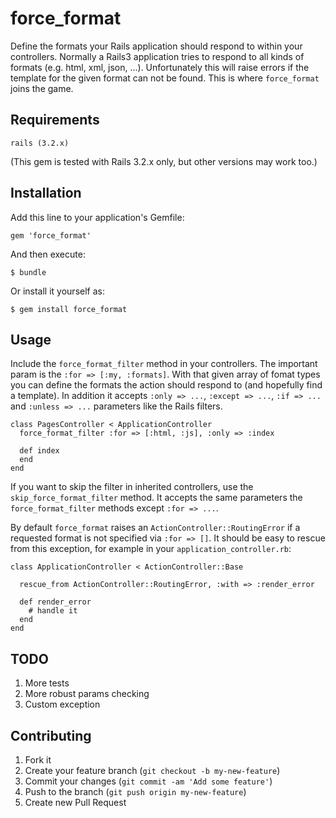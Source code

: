 # force_format

Define the formats your Rails application should respond to within your controllers.
Normally a Rails3 application tries to respond to all kinds of formats (e.g. html, xml, json, ...).
Unfortunately this will raise errors if the template for the given format can not be found.
This is where ```force_format``` joins the game.


## Requirements

```rails (3.2.x)```

(This gem is tested with Rails 3.2.x only, but other versions may work too.)

## Installation

Add this line to your application's Gemfile:

    gem 'force_format'

And then execute:

    $ bundle

Or install it yourself as:

    $ gem install force_format

## Usage

Include the ```force_format_filter``` method in your controllers.
The important param is the ```:for => [:my, :formats]```. 
With that given array of fomat types you can define the formats the 
action should respond to (and hopefully find a template).
In addition it accepts ```:only => ...```, ```:except => ...```, ```:if => ...```
and ```:unless => ...``` parameters like the Rails filters.



    class PagesController < ApplicationController
      force_format_filter :for => [:html, :js], :only => :index

      def index
      end
    end
    
If you want to skip the filter in inherited controllers, use the ```skip_force_format_filter``` method. 
It accepts the same parameters the ```force_format_filter``` methods except ```:for => ...```.


By default ```force_format``` raises an ```ActionController::RoutingError```
if a requested format is not specified via ```:for => []```. It should be easy to
rescue from this exception, for example in your ```application_controller.rb```:

   
    class ApplicationController < ActionController::Base

      rescue_from ActionController::RoutingError, :with => :render_error

      def render_error
        # handle it
      end
    end



## TODO
1. More tests
3. More robust params checking
4. Custom exception


## Contributing

1. Fork it
2. Create your feature branch (`git checkout -b my-new-feature`)
3. Commit your changes (`git commit -am 'Add some feature'`)
4. Push to the branch (`git push origin my-new-feature`)
5. Create new Pull Request
